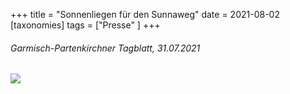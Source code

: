 +++
title = "Sonnenliegen für den Sunnaweg"
date = 2021-08-02
[taxonomies]
tags = ["Presse" ]
+++

###### Garmisch-Partenkirchner Tagblatt, 31.07.2021

[![](images/TAgblatt-31-07-21Sonnenliegen-für-den-Sunnaweg-1024x821.jpg)](https://volksschule-partenkirchen.de/wp-content/uploads/TAgblatt-31-07-21Sonnenliegen-für-den-Sunnaweg.pdf)
